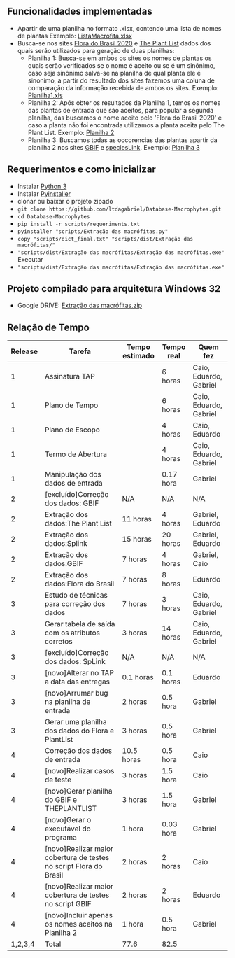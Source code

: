 ## Funcionalidades implementadas
 - Apartir de uma planilha no formato .xlsx, contendo uma lista de nomes de plantas Exemplo: [ListaMacrofita.xlsx](https://drive.google.com/open?id=1fA6JNh1JR7GgCHdb0Iz2Ukn64kER3t5x)
 - Busca-se nos sites [Flora do Brasil 2020](http://floradobrasil.jbrj.gov.br/reflora/listaBrasil/PrincipalUC/PrincipalUC.do;jsessionid=9E74D968268C52C66B2E2EB0FFB82B96) e [The Plant List](http://www.theplantlist.org/) dados dos quais serão utilizados para geração de duas planilhas:
      + Planilha 1: Busca-se em ambos os sites os nomes de plantas os quais serão verificados se o nome é aceito ou se é um sinônimo, caso seja sinônimo salva-se na planilha de qual planta ele é sinonimo, a partir do resultado dos sites fazemos uma coluna de comparação da informação recebida de ambos os sites. Exemplo: [Planilha1.xls](https://drive.google.com/open?id=1nMqeB6XsE3pa2GnyGkm7MOuJW1OrZAqi)
      + Planilha 2: Após obter os resultados da Planilha 1, temos os nomes das plantas de entrada que são aceitos, para popular a segunda planilha, das buscamos o nome aceito pelo 'Flora do Brasil 2020' e caso a planta não foi encontrada utilizamos a planta aceita pelo The Plant List. Exemplo: [Planilha 2](https://drive.google.com/open?id=1LsiR5USOr9cncUSnRav3oPQpg9FkHSA8)
      + Planilha 3: Buscamos todas as occorencias das plantas apartir da planilha 2 nos sites [GBIF](https://www.gbif.org/) e [speciesLink](http://splink.cria.org.br/). Exemplo: [Planilha 3](https://drive.google.com/open?id=1NAAeLY_DM8izMAIgykjJIWw3LNwLdIUo)
## Requerimentos e como inicializar
 - Instalar [Python 3](https://www.python.org/downloads/)
 - Instalar [Pyinstaller](https://sourceforge.net/projects/pywin32/files/)
 - clonar ou baixar o projeto zipado
 - `git clone https://github.com/ltdagabriel/Database-Macrophytes.git`
 - `cd Database-Macrophytes`
 - `pip install -r scripts/requeriments.txt`
 - `pyinstaller "scripts/Extração das macrófitas.py"`
 - `copy "scripts/dict_final.txt" "scripts/dist/Extração das macrófitas/"`
 - `"scripts/dist/Extração das macrófitas/Extração das macrófitas.exe"`
 Executar
 - `"scripts/dist/Extração das macrófitas/Extração das macrófitas.exe"`

## Projeto compilado para arquitetura Windows 32
- Google DRIVE: [Extração das macrófitas.zip](https://drive.google.com/open?id=1XQ3fnZDMxEqzEO-Tt_RQwQ8-ErOVf1P0)

## Relação de Tempo
| Release | Tarefa                             | Tempo estimado | Tempo real    | Quem fez               |
|---------|------------------------------------|----------------|---------------|------------------------|
| 1       | Assinatura TAP                     |                | 6 horas       | Caio, Eduardo, Gabriel |
| 1       | Plano de Tempo                     |                | 6 horas       | Caio, Eduardo, Gabriel |
| 1       | Plano de Escopo                    |                | 4 horas       | Caio, Eduardo          |
| 1       | Termo de Abertura                  |                | 4 horas       | Caio, Eduardo, Gabriel |
| 1       | Manipulação dos dados de entrada   |                | 0.17 hora    | Gabriel                |
| 2       | [excluído]Correção dos dados: GBIF           | N/A  | N/A | N/A     |
| 2       | Extração dos dados:The Plant List  | 11 horas       | 4 horas       | Gabriel, Eduardo       |
| 2       | Extração dos dados:Splink          | 15 horas       | 20 horas      | Gabriel, Eduardo       |
| 2       | Extração dos dados:GBIF            | 7 horas        | 4 horas       | Gabriel, Caio          |
| 2       | Extração dos dados:Flora do Brasil | 7 horas             | 8 horas            | Eduardo      |
| 3       | Estudo de técnicas para correção dos dados | 7 horas | 3 horas | Caio, Eduardo, Gabriel |
| 3       | Gerar tabela de saída com os atributos corretos | 3 horas | 14 horas | Caio, Eduardo, Gabriel |
| 3       | [excluído]Correção dos dados: SpLink | N/A | N/A | N/A |
| 3       | [novo]Alterar no TAP a data das entregas | 0.1 horas | 0.1 horas | Eduardo |
| 3       | [novo]Arrumar bug na planilha de entrada | 2 horas | 0.5 hora | Gabriel |
| 3       | Gerar uma planilha dos dados do Flora e PlantList | 3 horas | 0.5 hora | Gabriel |
| 4 | Correção dos dados de entrada | 10.5 horas | 0.5 hora | Caio |
| 4 | [novo]Realizar casos de teste | 3 horas | 1.5 hora | Caio |
| 4 | [novo]Gerar planilha do GBIF e THEPLANTLIST | 3 horas | 1.5 hora | Gabriel |
| 4 | [novo]Gerar o executável do programa | 1 hora | 0.03 hora | Gabriel |
| 4 | [novo]Realizar maior cobertura de testes no script Flora do Brasil | 2 horas | 2 horas | Caio |
| 4 | [novo]Realizar maior cobertura de testes no script GBIF | 2 horas | 2 horas | Eduardo |
| 4 | [novo]Incluir apenas os nomes aceitos na Planilha 2 | 1 hora | 0.5 hora | Gabriel |
|1,2,3,4|Total|77.6|82.5||
